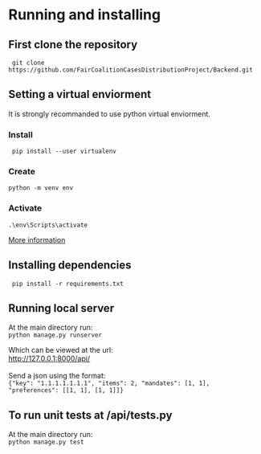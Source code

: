 # Running and installing
## First clone the repository
``` git clone  https://github.com/FairCoalitionCasesDistributionProject/Backend.git```

## Setting a virtual enviorment
It is strongly recommanded to use python virtual enviorment.<br />
### Install
``` pip install --user virtualenv```

### Create
``` python -m venv env ```

### Activate
``` .\env\Scripts\activate ```

[More information](https://packaging.python.org/en/latest/guides/installing-using-pip-and-virtual-environments/)

## Installing dependencies
``` pip install -r requirements.txt```

## Running local server
At the main directory run:<br />
``` python manage.py runserver ```<br />

Which can be viewed at the url:<br /> http://127.0.0.1:8000/api/ <br />
<br />
Send a json using the format: <br />
``` {"key": "1.1.1.1.1.1.1", "items": 2, "mandates": [1, 1], "preferences": [[1, 1], [1, 1]]} ```

## To run unit tests at /api/tests.py
At the main directory run:<br />
``` python manage.py test ```
